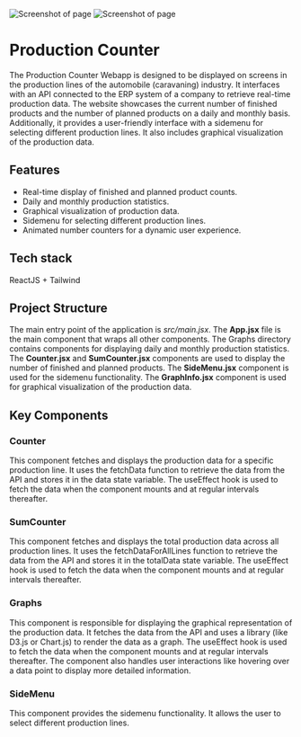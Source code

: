 ![Screenshot of page](https://i.postimg.cc/3R8TQpZv/image001.png)
![Screenshot of page](https://i.postimg.cc/R0QBYGwm/image003.png)

# Production Counter

The Production Counter Webapp is designed to be displayed on screens in the production lines of the automobile (caravaning) industry. It interfaces with an API connected to the ERP system of a company to retrieve real-time production data. The website showcases the current number of finished products and the number of planned products on a daily and monthly basis. Additionally, it provides a user-friendly interface with a sidemenu for selecting different production lines. It also includes graphical visualization of the production data.

## Features

- Real-time display of finished and planned product counts.
- Daily and monthly production statistics.
- Graphical visualization of production data.
- Sidemenu for selecting different production lines.
- Animated number counters for a dynamic user experience.

## Tech stack

ReactJS + Tailwind

## Project Structure

The main entry point of the application is *src/main.jsx*. The **App.jsx** file is the main component that wraps all other components. The Graphs directory contains components for displaying daily and monthly production statistics. The **Counter.jsx** and **SumCounter.jsx** components are used to display the number of finished and planned products. The **SideMenu.jsx** component is used for the sidemenu functionality. The **GraphInfo.jsx** component is used for graphical visualization of the production data.

## Key Components

### Counter
This component fetches and displays the production data for a specific production line. It uses the fetchData function to retrieve the data from the API and stores it in the data state variable. The useEffect hook is used to fetch the data when the component mounts and at regular intervals thereafter.

### SumCounter
This component fetches and displays the total production data across all production lines. It uses the fetchDataForAllLines function to retrieve the data from the API and stores it in the totalData state variable. The useEffect hook is used to fetch the data when the component mounts and at regular intervals thereafter.

### Graphs
This component is responsible for displaying the graphical representation of the production data. It fetches the data from the API and uses a library (like D3.js or Chart.js) to render the data as a graph. The useEffect hook is used to fetch the data when the component mounts and at regular intervals thereafter. The component also handles user interactions like hovering over a data point to display more detailed information.

### SideMenu
This component provides the sidemenu functionality. It allows the user to select different production lines.

